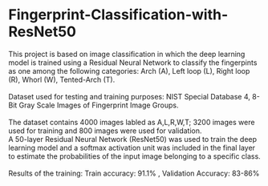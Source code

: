 # Fingerprint-Classification-with-ResNet50
This project is based on image classification in which the deep learning model is trained using a Residual Neural Network to classify the fingerpints as one among the following categories: Arch (A), Left loop (L), Right loop (R), Whorl (W), Tented-Arch (T).<br/>
<br/>
Dataset used for testing and training purposes:  NIST Special Database 4, 8-Bit Gray Scale Images of Fingerprint Image Groups.<br/>
<br/>
The dataset contains 4000 images labled as A,L,R,W,T; 3200 images were used for training and 800 images were used for validation.<br/>
A 50-layer Residual Neural Network (ResNet50) was used to train the deep learning model and a softmax activation unit was included in the final layer to estimate the probabilities of the input image belonging to a specific class.<br/>
<br/>
Results of the training: Train accuracy: 91.1% , Validation Accuracy: 83-86% 
